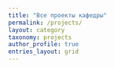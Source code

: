 ```yaml
---
title: "Все проекты кафедры"
permalink: /projects/
layout: category
taxonomy: projects
author_profile: true
entries_layout: grid
---
```

